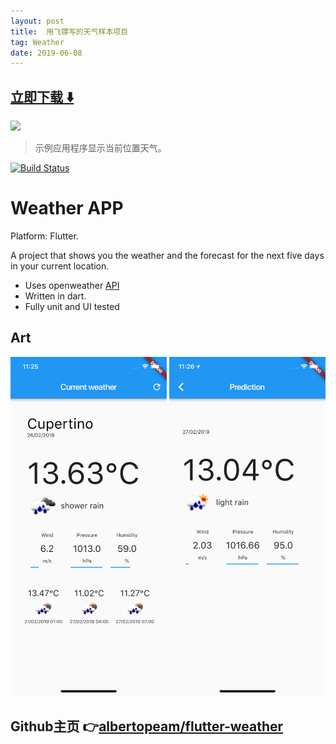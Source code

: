 ```yaml
---
layout: post
title:  用飞镖写的天气样本项目
tag: Weather
date: 2019-06-08
---
```


 


## [立即下载 ️⬇️ ](https://codeload.github.com/albertopeam/flutter-weather/zip/master) 
<p-6> 

 
![](https://flutterawesome.com/content/images/2019/03/weather.jpg)
 
>
> 示例应用程序显示当前位置天气。
>

 
[![Build Status](https://travis-ci.org/albertopeam/flutter-weather.svg?branch=master)](https://travis-ci.org/albertopeam/flutter-weather)

# Weather APP

Platform: Flutter.

A project that shows you the weather and the forecast for the next five days in your current location.
* Uses openweather [API](https://openweathermap.org/api)
* Written in dart.
* Fully unit and UI tested

## Art

<div style="display: inline-block;">
    <img src="https://raw.githubusercontent.com/albertopeam/flutter-weather/master/art/current.png" width="250" />
    <img src="https://raw.githubusercontent.com/albertopeam/flutter-weather/master/art/forecast.png" width="250" />
</div>


## Github主页 👉[albertopeam/flutter-weather](http://github.com/albertopeam/flutter-weather)
